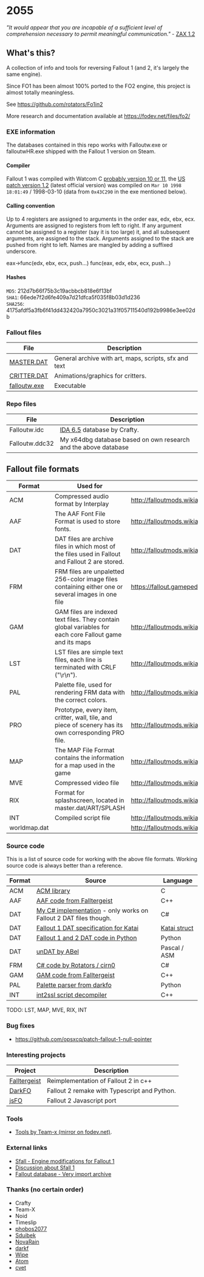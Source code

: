 # 2055
*"It would appear that you are incapable of a sufficient level of comprehension necessary to permit meaningful communication."* - [ZAX 1.2](https://fallout.gamepedia.com/ZAX_1.2)

## What's this?
A collection of info and tools for reversing Fallout 1 (and 2, it's largely the same engine).

Since FO1 has been almost 100% ported to the FO2 engine, this project is almost totally meaningless.

See https://github.com/rotators/Fo1in2

More research and documentation available at https://fodev.net/files/fo2/ 

### EXE information
The databases contained in this repo works with Falloutw.exe or falloutwHR.exe shipped with the Fallout 1 version on Steam.

#### Compiler
Fallout 1 was compiled with Watcom C [probably version 10 or 11](https://en.wikipedia.org/wiki/Watcom_C/C%2B%2B#Release_history), the [US patch version 1.2](http://www.nma-fallout.com/resources/fallout-v-1-2-patch-by-teamx-unofficial.54/) (latest official version) was compiled on `Mar 10 1998 18:01:49` / 1998-03-10 (data from `0x43C290` in the exe mentioned below).

#### Calling convention
Up to 4 registers are assigned to arguments in the order eax, edx, ebx, ecx. Arguments are assigned to registers from left to right. If any argument cannot be assigned to a register (say it is too large) it, and all subsequent arguments, are assigned to the stack. Arguments assigned to the stack are pushed from right to left. Names are mangled by adding a suffixed underscore.

eax->func(edx, ebx, ecx, push...)
func(eax, edx, ebx, ecx, push...)

#### Hashes
`MD5`: 212d7b66f75b3c19acbbcb818e6f13bf<br>
`SHA1`:   66ede7f2d6fe409a7d21dfca5f035f8b03d1d236<br>
`SHA256`: 4175afdf5a3fb6f41dd432420a7950c3021a31f05711540d192b9986e3ee02db

### Fallout files
| File               | Description   |
| -------------      | ------------- |
| [MASTER.DAT](master.dat.md)      | General archive with art, maps, scripts, sfx and text
| [CRITTER.DAT](critter.dat.md)     | Animations/graphics for critters.
| [falloutw.exe](falloutw.exe.md)  | Executable

### Repo files
| File               | Description   |
| -------------      | ------------- |
| Falloutw.idc       | [IDA 6.5](https://www.hex-rays.com/products/ida/6.5/index.shtml) database by Crafty.
| Falloutw.ddc32     | My x64dbg database based on own research and the above database

## Fallout file formats
| Format             | Used for      | Reference
| -------------      | ------------- | ----------
| ACM                | Compressed audio format by Interplay | http://falloutmods.wikia.com/wiki/ACM_File_Format
| AAF                | The AAF Font File Format is used to store fonts. | http://falloutmods.wikia.com/wiki/AAF_File_Format
| DAT                | DAT files are archive files in which most of the files used in Fallout and Fallout 2 are stored.     | http://falloutmods.wikia.com/wiki/DAT_file_format
| FRM                | FRM files are unpaletted 256-color image files containing either one or several images in one file   | https://fallout.gamepedia.com/FRM_files
| GAM                | GAM files are indexed text files. They contain global variables for each core Fallout game and its maps | http://falloutmods.wikia.com/wiki/GAM_File_Format
| LST                | LST files are simple text files, each line is terminated with CRLF ("\r\n").                         | http://falloutmods.wikia.com/wiki/LST_File_Format
| PAL                | Palette file, used for rendering FRM data with the correct colors.                                   | http://falloutmods.wikia.com/wiki/PAL_File_Format
| PRO                | Prototype, every item, critter, wall, tile, and piece of scenery has its own corresponding PRO file. | http://falloutmods.wikia.com/wiki/PRO_File_Format
| MAP                | The MAP File Format contains the information for a map used in the game                              | http://falloutmods.wikia.com/wiki/MAP_File_Format
| MVE                | Compressed video file                                                                                | http://falloutmods.wikia.com/wiki/MVE_File_Format
| RIX                | Format for splashscreen, located in master.dat/ART/SPLASH                                            | http://falloutmods.wikia.com/wiki/RIX_File_Format
| INT                | Compiled script file | http://falloutmods.wikia.com/wiki/INT_File_Format
| worldmap.dat       | | http://falloutmods.wikia.com/wiki/Worldmap.dat_File_Format

### Source code
This is a list of source code for working with the above file formats. Working source code is always better than a reference.

| Format             | Source         | Language
| -------------      | -------------- | -------
| ACM                | [ACM library](https://github.com/markokr/libacm) | C
| AAF                | [AAF code from Falltergeist](https://github.com/falltergeist/libfalltergeist/tree/master/src/Aaf) | C++
| DAT                | [My C# implementation](https://github.com/rotators/tools/tree/master/DATLib) - only works on Fallout 2 DAT files though. | C#
| DAT                | [Fallout 1 DAT specification for Katai](https://github.com/kaitai-io/kaitai_struct_formats/blob/master/game/fallout_dat.ksy) | [Katai struct](http://formats.kaitai.io/fallout_dat/index.html)
| DAT                | [Fallout 1 and 2 DAT code in Python](https://github.com/berenm/game-data-reverse-engineering/tree/master/python) | Python
| DAT                | [unDAT by ABel](tools/undat) | Pascal / ASM
| FRM                | [C# code by Rotators / cirn0](https://github.com/rotators/CritterBrowser/blob/master/CritterBrowser/Libs/FOCommon/FalloutFrm.cs) | C#
| GAM                | [GAM code from Falltergeist](https://github.com/falltergeist/libfalltergeist/blob/master/src/Gam/File.cpp) | C++
| PAL                | [Palette parser from darkfo](https://github.com/darkf/darkfo/blob/master/pal.py) | Python
| INT                | [int2ssl script decompiler](https://github.com/falltergeist/int2ssl) | C++

TODO: LST, MAP, MVE, RIX, INT

### Bug fixes
* https://github.com/opsxcq/patch-fallout-1-null-pointer

### Interesting projects
| Project            | Description 
| -------------      | ------------- |
| [Falltergeist](https://github.com/falltergeist/) | Reimplementation of Fallout 2 in c++
| [DarkFO](https://github.com/darkf/darkfo)        | Fallout 2 remake with Typescript and Python.
| [jsFO](https://github.com/ajxs/jsFO)             | Fallout 2 Javascript port

### Tools
* [Tools by Team-x (mirror on fodev.net)](https://fodev.net/files/mirrors/teamx-utils/!_INDEX_en.html).

### External links
* [Sfall - Engine modifications for Fallout 1](https://github.com/Sduibek/sfall_1)
* [Discussion about Sfall 1](http://fforum.kochegarov.com/index.php?showtopic=29288)
* [Fallout database - Very import archive](http://www.nma-fallout.com/threads/fallout-database.200205/)

### Thanks (no certain order)
* Crafty
* Team-X 
* Noid
* Timeslip
* [phobos2077](https://github.com/phobos2077)
* [Sduibek](https://github.com/Sduibek)
* [NovaRain](https://github.com/NovaRain)
* [darkf](https://github.com/darkf)
* [Wipe](https://github.com/wipe2238)
* [Atom](https://github.com/TheAtom)
* [cvet](https://github.com/cvet)
